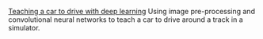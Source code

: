 
[Teaching a car to drive with deep learning](behavioral-cloning.md)
Using image pre-processing and convolutional neural networks to teach a car to drive around a track in a simulator. 